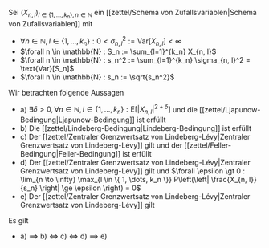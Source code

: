 Sei $(X_{n, l})_{l \in \{ 1, \dots, k_n \}, n \in \mathbb{N}}$ ein [[zettel/Schema von Zufallsvariablen|Schema von Zufallsvariablen]] mit
- $\forall n \in \mathbb{N}, l \in \{ 1, \dots, k_n \} : 0 \lt \sigma_{n, l}^2 := \text{Var}[X_{n, l}] \lt \infty$
- $\forall n \in \mathbb{N} : S_n := \sum_{l=1}^{k_n} X_{n, l}$
- $\forall n \in \mathbb{N} : s_n^2 := \sum_{l=1}^{k_n} \sigma_{n, l}^2 = \text{Var}[S_n]$
- $\forall n \in \mathbb{N} : s_n := \sqrt{s_n^2}$

Wir betrachten folgende Aussagen
- a) $\exists \delta \gt 0, \forall n \in \mathbb{N}, l \in \{ 1, \dots, k_n \} : \text{E}\left[ |X_{n, l}|^{2+\delta} \right]$ und die [[zettel/Ljapunow-Bedingung|Ljapunow-Bedingung]] ist erfüllt
- b) Die [[zettel/Lindeberg-Bedingung|Lindeberg-Bedingung]] ist erfüllt
- c) Der [[zettel/Zentraler Grenzwertsatz von Lindeberg-Lévy|Zentraler Grenzwertsatz von Lindeberg-Lévy]] gilt und der [[zettel/Feller-Bedingung|Feller-Bedingung]] ist erfüllt
- d) Der [[zettel/Zentraler Grenzwertsatz von Lindeberg-Lévy|Zentraler Grenzwertsatz von Lindeberg-Lévy]] gilt und $\forall \epsilon \gt 0 : \lim_{n \to \infty} \max_{l \in \{ 1, \dots, k_n \}} P\left(\left| \frac{X_{n, l}}{s_n} \right| \ge \epsilon \right) = 0$
- e) Der [[zettel/Zentraler Grenzwertsatz von Lindeberg-Lévy|Zentraler Grenzwertsatz von Lindeberg-Lévy]] gilt

Es gilt
- a) $\implies$ b) $\iff$ c) $\iff$ d) $\implies$ e)